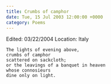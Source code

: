 ```yaml
---
title: Crumbs of camphor
date: Tue, 15 Jul 2003 12:00:00 +0000
category: Poems
---
```


Edited: 03/22/2004
Location: Italy

    The lights of evening above,  
    crumbs of camphor  
    scattered on sackcloth;  
    or the leavings of a banquet in heaven  
    whose connosieurs  
    dine only on light.


